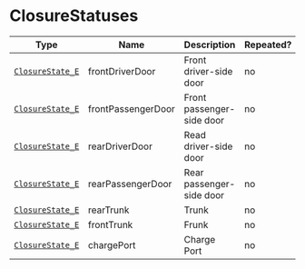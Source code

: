 # ClosureStatuses

Type|Name|Description|Repeated?
-|-|-|-
[`ClosureState_E`](../enums/closurestate_e)|frontDriverDoor|Front driver-side door|no
[`ClosureState_E`](../enums/closurestate_e)|frontPassengerDoor|Front passenger-side door|no
[`ClosureState_E`](../enums/closurestate_e)|rearDriverDoor|Read driver-side door|no
[`ClosureState_E`](../enums/closurestate_e)|rearPassengerDoor|Rear passenger-side door|no
[`ClosureState_E`](../enums/closurestate_e)|rearTrunk|Trunk|no
[`ClosureState_E`](../enums/closurestate_e)|frontTrunk|Frunk|no
[`ClosureState_E`](../enums/closurestate_e)|chargePort|Charge Port|no